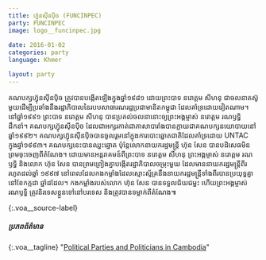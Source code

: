 ```yaml
---
title: ហ៊្វុនស៊ីនប៉ិច (FUNCINPEC)
party: FUNCINPEC
image: logo__funcinpec.jpg
 
date: 2016-01-02
categories: party
language: Khmer 

layout: party
---
```

 
 
 
គណបក្ស​ហ៊្វុនស៊ីនប៉ិច ត្រូវ​បានប​ង្កើត​ឡើង​ក្នុង​ឆ្នាំ​១៩៨១ ដោយ​ព្រះបាទ នរោត្តម សីហនុ ជា​ចលនា​តស៊ូ​មួយ​ដើម្បី​ប្រឆាំង​នឹង​រដ្ឋាភិបាលនៃ​របប​សាធារណរដ្ឋ​ប្រជាមានិត​កម្ពុជា ដែល​គាំទ្រដោយ​វៀតណាម។ នៅ​ឆ្នាំ​១៩៩១ ព្រះ​បាទ នរោត្តម សីហនុ បាន​ប្រគល់​ចលនា​នោះ​ឲ្យ​​ព្រះអង្គម្ចាស់ នរោត្តម រណឫទ្ធិ ដឹកនាំ។ គណបក្ស​ហ៊្វុនស៊ីនប៉ិច ដែល​ជា​អក្សរកាត់​ជា​ភាសាបារាំង​ បាន​ក្លាយ​ជា​គណបក្ស​នយោបាយ​នៅ​ឆ្នាំ​១៩៩២។
គណបក្សហ៊្វុនស៊ីនប៉ិច​បាន​ចូលរួម​នៅ​ក្នុង​ការ​បោះឆ្នោត​ជាតិ​ដែល​គាំទ្រ​ដោយ UNTAC ក្នុង​ឆ្នាំ​១៩៩៣។ គណបក្ស​នេះ​បាន​ឈ្នះ​ឆ្នោត ប៉ុន្តែ​លោក​នាយករដ្ឋមន្ត្រី ហ៊ុន សែន បាន​បដិសេធ​មិន​ព្រម​ចុះ​ចេញ​ពី​តំណែង។ ដោយ​មាន​អន្តរាគមន៍​ពី​ព្រះបាទ នរោត្តម សីហនុ ព្រះអង្គម្ចាស់ នរោត្តម រណឫទ្ធិ និង​លោក ហ៊ុន សែន បាន​ព្រមព្រៀង​គ្នា​បង្កើត​រដ្ឋាភិបាល​ចម្រុះ​មួយ ដែល​មាន​នាយករដ្ឋមន្ត្រី​ពីរ រហូត​ដល់​ឆ្នាំ ១៩៩៧ នៅ​ពេល​ដែល​កងកម្លាំង​ដែល​ស្មោះស្ម័គ្រ​នឹង​នាយករដ្ឋមន្ត្រី​ទាំង​ពីរ​បាន​ប្រយុទ្ធ​គ្នា នៅ​ខែ​កក្កដា ឆ្នាំ​ដដែល។ កងកម្លាំង​របស់​លោក ហ៊ុន សែន បាន​ទទួល​ជ័យជម្នះ ហើយ​ព្រះ​អង្គម្ចាស់ រណឫទ្ធិ ត្រូវ​និរទេស​ខ្លួន​ទៅ​នៅ​បរទេស និង​ត្រូវ​បាន​ទម្លាក់​ពី​តំណែង​៕
 
 
{:.voa__source-label}
##### ប្រភពព័ត៌មាន #####
 
{:.voa__tagline}
"[Political Parties and Politicians in Cambodia](http://factsanddetails.com/southeast-asia/Cambodia/sub5_2d/entry-2905.html)"
 

